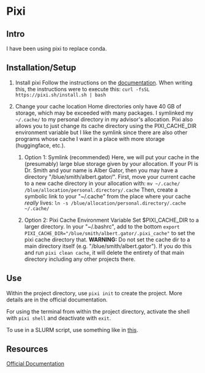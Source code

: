 # Pixi

## Intro
I have been using pixi to replace conda.

## Installation/Setup

1. Install pixi
Follow the instructions on the [documentation](https://pixi.sh/latest/).
When writing this, the instructions were to execute this: `curl -fsSL https://pixi.sh/install.sh | bash`

2. Change your cache location
Home directories only have 40 GB of storage, which may be exceeded with many packages.
I symlinked my `~/.cache/` to my personal directory in my advisor's allocation.
Pixi also allows you to just change its cache directory using the PIXI_CACHE_DIR environment variable but I like the symlink since there are also other programs whose cache I want in a place with more storage (huggingface, etc.).

    1. Option 1: Symlink (recommended)
    Here, we will put your cache in the (presumably) large blue storage given by your allocation.
    If your PI is Dr. Smith and your name is Alber Gator, then you may have a directory "/blue/smith/albert.gator/".
    First, move your current cache to a new cache directory in your allocation with:
    `mv ~/.cache/ /blue/allocation/personal.directory/.cache`
    Then, create a symbolic link to your "~/.cache" from the place where your cache *really* lives:
    `ln -s /blue/allocation/personal.directory/.cache ~/.cache/`

    2. Option 2: Pixi Cache Environment Variable
    Set $PIXI_CACHE_DIR to a larger directory.
    In your "~/.bashrc", add to the bottom `export PIXI_CACHE_DIR="/blue/smith/albert.gator/.pixi_cache"` to set the pixi cache directory that.
    **WARNING:** Do not set the cache dir to a main directory itself (e.g. "/blue/smith/albert.gator"). If you do this and run `pixi clean cache`, it will delete the entirety of that main directory including any other projects there.

## Use

Within the project directory, use `pixi init` to create the project.
More details are in the official documentation.

For using the terminal from within the project directory, activate the shell with `pixi shell` and deactivate with `exit`.

To use in a SLURM script, use something like in [this](pixi_train.sh).

## Resources

[Official Documentation](https://pixi.sh/latest/)
